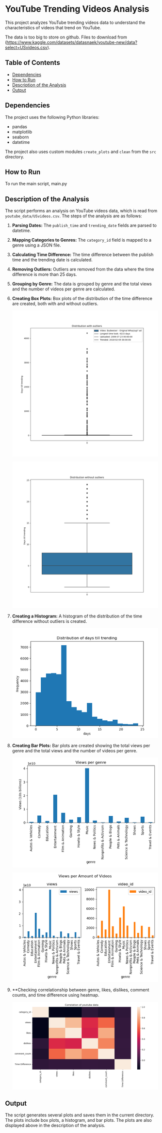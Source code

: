
# YouTube Trending Videos Analysis

This project analyzes YouTube trending videos data to understand the characteristics of videos that trend on YouTube. 

The data is too big to store on github. Files to download from (https://www.kaggle.com/datasets/datasnaek/youtube-new/data?select=USvideos.csv). 

## Table of Contents

- [Dependencies](#dependencies)
- [How to Run](#how-to-run)
- [Description of the Analysis](#description-of-the-analysis)
- [Output](#output)

## Dependencies

The project uses the following Python libraries:

- pandas
- matplotlib
- seaborn
- datetime

The project also uses custom modules `create_plots` and `clean` from the `src` directory.

## How to Run

To run the main script, main.py 


## Description of the Analysis

The script performs an analysis on YouTube videos data, which is read from `youtube_data/USvideos.csv`. The steps of the analysis are as follows:

1. **Parsing Dates:** The `publish_time` and `trending_date` fields are parsed to datetime.
2. **Mapping Categories to Genres:** The `category_id` field is mapped to a genre using a JSON file.
3. **Calculating Time Difference:** The time difference between the publish time and the trending date is calculated.
4. **Removing Outliers:** Outliers are removed from the data where the time difference is more than 25 days.
5. **Grouping by Genre:** The data is grouped by genre and the total views and the number of videos per genre are calculated.
6. **Creating Box Plots:** Box plots of the distribution of the time difference are created, both with and without outliers.

   ![Box Plot With Outliers](images/with_outliers.png)

   ![Box Plot Without Outliers](images/without_outliers.png)

7. **Creating a Histogram:** A histogram of the distribution of the time difference without outliers is created.

   ![Histogram](images/histogram.png)

8. **Creating Bar Plots:** Bar plots are created showing the total views per genre and the total views and the number of videos per genre.

   ![Bar Plot Views Per Genre](images/bar_plot_views.png)

   ![Bar Plot Views and Videos Per Genre](images/bar_plots_compare.png)

9. **Checking correlationship between genre, likes, dislikes, comment counts, and time difference using heatmap.
    
   ![Heatmap](images/heatmap.png)

## Output

The script generates several plots and saves them in the current directory. The plots include box plots, a histogram, and bar plots. The plots are also displayed above in the description of the analysis.



